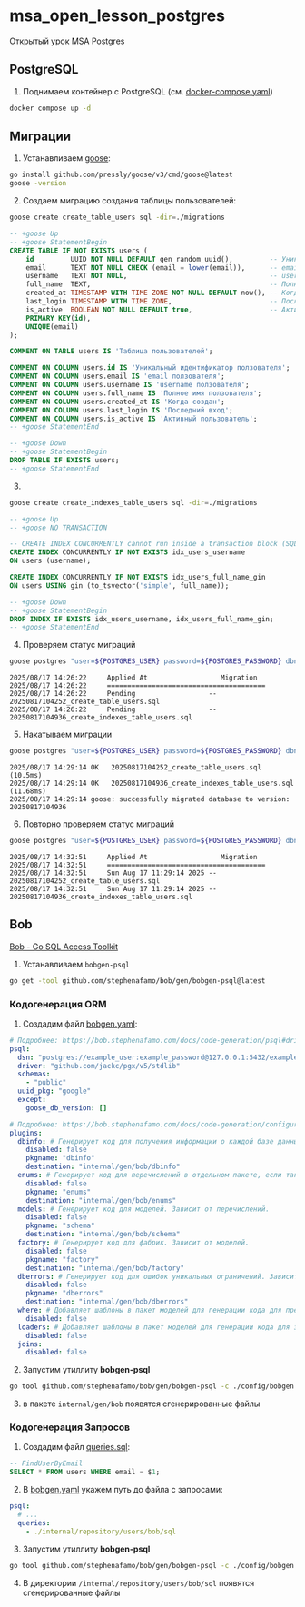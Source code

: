 # msa_open_lesson_postgres
Открытый урок MSA Postgres

## PostgreSQL

1. Поднимаем контейнер с PostgreSQL (см. [docker-compose.yaml](./docker-compose.yaml#9))
```sh
docker compose up -d 
```

## Миграции

1. Устанавливаем [goose](https://github.com/pressly/goose):
```sh
go install github.com/pressly/goose/v3/cmd/goose@latest
goose -version
```

2. Создаем миграцию создания таблицы пользователей:
```sh
goose create create_table_users sql -dir=./migrations
```
```sql
-- +goose Up
-- +goose StatementBegin
CREATE TABLE IF NOT EXISTS users (
    id         UUID NOT NULL DEFAULT gen_random_uuid(),         -- Уникальный идентификатор ползователя
    email      TEXT NOT NULL CHECK (email = lower(email)),      -- email ползователя
    username   TEXT NOT NULL,                                   -- username ползователя
    full_name  TEXT,                                            -- Полное имя ползователя
    created_at TIMESTAMP WITH TIME ZONE NOT NULL DEFAULT now(), -- Когда создан
    last_login TIMESTAMP WITH TIME ZONE,                        -- Последний вход
    is_active  BOOLEAN NOT NULL DEFAULT true,                   -- Активный пользователь
    PRIMARY KEY(id),
    UNIQUE(email)
);

COMMENT ON TABLE users IS 'Таблица пользователей';

COMMENT ON COLUMN users.id IS 'Уникальный идентификатор ползователя';
COMMENT ON COLUMN users.email IS 'email ползователя';
COMMENT ON COLUMN users.username IS 'username ползователя';
COMMENT ON COLUMN users.full_name IS 'Полное имя ползователя';
COMMENT ON COLUMN users.created_at IS 'Когда создан';
COMMENT ON COLUMN users.last_login IS 'Последний вход';
COMMENT ON COLUMN users.is_active IS 'Активный пользователь';
-- +goose StatementEnd

-- +goose Down
-- +goose StatementBegin
DROP TABLE IF EXISTS users;
-- +goose StatementEnd
```

3. 
```sh
goose create create_indexes_table_users sql -dir=./migrations
```
```sql
-- +goose Up
-- +goose NO TRANSACTION 

-- CREATE INDEX CONCURRENTLY cannot run inside a transaction block (SQLSTATE 25001)
CREATE INDEX CONCURRENTLY IF NOT EXISTS idx_users_username 
ON users (username);

CREATE INDEX CONCURRENTLY IF NOT EXISTS idx_users_full_name_gin 
ON users USING gin (to_tsvector('simple', full_name));

-- +goose Down
-- +goose StatementBegin
DROP INDEX IF EXISTS idx_users_username, idx_users_full_name_gin;
-- +goose StatementEnd
```

4. Проверяем статус миграций
```sh
goose postgres "user=${POSTGRES_USER} password=${POSTGRES_PASSWORD} dbname=${POSTGRES_DB} host=127.0.0.1 port=5432 sslmode=disable" status -dir ./migrations
```
```log
2025/08/17 14:26:22     Applied At                  Migration
2025/08/17 14:26:22     =======================================
2025/08/17 14:26:22     Pending                  -- 20250817104252_create_table_users.sql
2025/08/17 14:26:22     Pending                  -- 20250817104936_create_indexes_table_users.sql
```

5. Накатываем миграции
```sh
goose postgres "user=${POSTGRES_USER} password=${POSTGRES_PASSWORD} dbname=${POSTGRES_DB} host=127.0.0.1 port=5432 sslmode=disable" up -dir ./migrations
```
```log
2025/08/17 14:29:14 OK   20250817104252_create_table_users.sql (10.5ms)
2025/08/17 14:29:14 OK   20250817104936_create_indexes_table_users.sql (11.68ms)
2025/08/17 14:29:14 goose: successfully migrated database to version: 20250817104936
```

6. Повторно проверяем статус миграций
```sh
goose postgres "user=${POSTGRES_USER} password=${POSTGRES_PASSWORD} dbname=${POSTGRES_DB} host=127.0.0.1 port=5432 sslmode=disable" status -dir ./migrations
```
```log
2025/08/17 14:32:51     Applied At                  Migration
2025/08/17 14:32:51     =======================================
2025/08/17 14:32:51     Sun Aug 17 11:29:14 2025 -- 20250817104252_create_table_users.sql
2025/08/17 14:32:51     Sun Aug 17 11:29:14 2025 -- 20250817104936_create_indexes_table_users.sql
```


## Bob

[Bob - Go SQL Access Toolkit](https://bob.stephenafamo.com/)

1. Устанавливаем `bobgen-psql`
```sh
go get -tool github.com/stephenafamo/bob/gen/bobgen-psql@latest 
```

### Кодогенерация ORM

1. Создадим файл [bobgen.yaml](./config/bobgen.yaml):
```yaml
# Подробнее: https://bob.stephenafamo.com/docs/code-generation/psql#driver-configuration
psql:
  dsn: "postgres://example_user:example_password@127.0.0.1:5432/example?sslmode=disable"
  driver: "github.com/jackc/pgx/v5/stdlib"
  schemas:
    - "public"
  uuid_pkg: "google"
  except:
    goose_db_version: []

# Подробнее: https://bob.stephenafamo.com/docs/code-generation/configuration#plugins-configuration
plugins:
  dbinfo: # Генерирует код для получения информации о каждой базе данных: схемах, таблицах, столбцах, индексах, первичных ключах, внешних ключах, уникальных ограничениях и проверочных ограничениях.
    disabled: false
    pkgname: "dbinfo"
    destination: "internal/gen/bob/dbinfo"
  enums: # Генерирует код для перечислений в отдельном пакете, если таковые имеются.
    disabled: false
    pkgname: "enums"
    destination: "internal/gen/bob/enums"
  models: # Генерирует код для моделей. Зависит от перечислений.
    disabled: false
    pkgname: "schema"
    destination: "internal/gen/bob/schema"
  factory: # Генерирует код для фабрик. Зависит от моделей.
    disabled: false
    pkgname: "factory"
    destination: "internal/gen/bob/factory"
  dberrors: # Генерирует код для ошибок уникальных ограничений. Зависит от моделей.
    disabled: false
    pkgname: "dberrors"
    destination: "internal/gen/bob/dberrors"
  where: # Добавляет шаблоны в пакет моделей для генерации кода для предложений WHERE, например
    disabled: false
  loaders: # Добавляет шаблоны в пакет моделей для генерации кода для загрузчиков, например models.SelectThenLoad.Table.Rel()
    disabled: false
  joins:
    disabled: false
```

2. Запустим утиллиту **bobgen-psql**
```sh
go tool github.com/stephenafamo/bob/gen/bobgen-psql -c ./config/bobgen.yaml
```

3. в пакете `internal/gen/bob` появятся сгенерированные файлы


### Кодогенерация Запросов


1. Создадим файл [queries.sql](./internal/repository/users/bob/sql/queries.sql):
```sql
-- FindUserByEmail
SELECT * FROM users WHERE email = $1;
```

2. В [bobgen.yaml](./config/bobgen.yaml) укажем путь до файла с запросами:
```yaml
psql:
  # ...
  queries:
    - ./internal/repository/users/bob/sql
```

3. Запустим утиллиту **bobgen-psql**
```sh
go tool github.com/stephenafamo/bob/gen/bobgen-psql -c ./config/bobgen.yaml
```

4. В директории `/internal/repository/users/bob/sql` появятся сгенерированные файлы